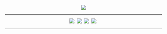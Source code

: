 <div align='center'>
    <img src="https://capsule-render.vercel.app/api?type=waving&color=auto&height=300&section=header&text=Organize&fontSize=90&animation=fadeIn&fontAlignY=38&descAlignY=51&descAlign=62"/>
    <hr>
</div>


<p align='center'>
    <img src="https://img.shields.io/badge/C로 배우는 쉬운 자료구조-20232a.svg?style=for-the-badge&logo=bookstack&logoColor=blue" />&nbsp <!-- C로 배우는 쉬운 자료구조 -->
    <img src="https://img.shields.io/badge/기초 물리학-20232a.svg?style=for-the-badge&logo=bookstack&logoColor=blue" />&nbsp <!-- 기초물리학 -->
    <img src="https://img.shields.io/badge/창의 공학-20232a.svg?style=for-the-badge&logo=bookstack&logoColor=blue" />&nbsp <!-- 공학설계입문 -->
    <img src="https://img.shields.io/badge/캡스톤디자인과 벤처 스타트업-20232a.svg?style=for-the-badge&logo=bookstack&logoColor=blue" />&nbsp <!-- 캡스톤디자인 스타트업 -->
  <hr>
</p>
